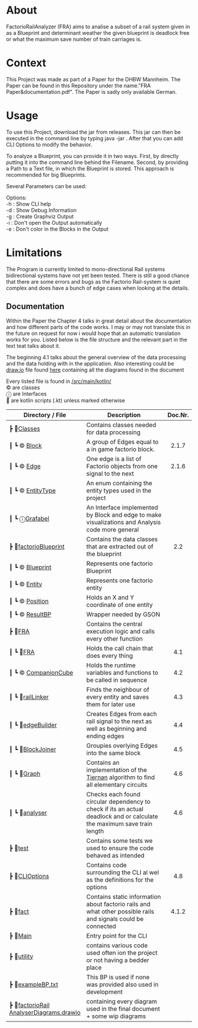 # About 
FactorioRailAnalyzer (FRA) aims to analise a subset of a rail system given in as a Blueprint and determinant weather the given blueprint is deadlock free or what the maximum save number of train carriages is.

# Context
This Project was made as part of a Paper for the DHBW Mannheim. The Paper can be found in this Repository under the name."FRA Paper&documentation.pdf". The Paper is sadly only available German. 
# Usage
To use this Project, download the jar from releases. This jar can then be executed in the command line by typing java -jar <Filename>. After that you can add CLI Options to modify the behavior.

To analyze a Blueprint, you can provide it in two ways. First, by directly putting it into the command line behind the Filename. Second, by providing a Path to a Text file, in which the Blueprint is stored. This approach is recommended for big Blueprints.

Several Parameters can be used:

Options:\
-h : Show CLI help\
-d : Show Debug Information\
-g : Create Graphviz Output\
-i : Don't open the Output automatically\
-e : Don't color in the Blocks in the Output

# Limitations
The Program is currently limited to mono-directional Rail systems bidirectional systems have not yet been tested. 
There is still a good chance that there are some errors and bugs as the Factorio Rail-system is quiet complex and does have a bunch of edge cases when looking at the details.

## Documentation 
Within the Paper the Chapter 4 talks in great detail about the documentation and how different parts of the code works. 
I may or may not translate this in the future on request for now i would hope that an automatic translation works for you.
Listed below is the file structure and the relevant part in the text teat talks about it.

The beginning 4.1 talks about the general overview of the data processing and the data holding with in the application.
Also interesting could be [draw.io](https://app.diagrams.net/) file found [here](src/main/kotlin/factorioRailAnalyiserDiagrams.drawio) containing all the diagrams found in the document

Every listed file is found in [/src/main/kotlin/](/src/main/kotlin/)<br>
© are classes<br>
ⓘ are Interfaces<br>
📜 are kotlin scripts (.kt) unless marked otherwise

| Directory / File                                                                                   | Description                                                                                                                                               | Doc.Nr. |
|----------------------------------------------------------------------------------------------------|-----------------------------------------------------------------------------------------------------------------------------------------------------------|:-------:|
| ┣ 📂[Classes](src/main/kotlin/Clases)                                                              | Contains classes needed for data processing                                                                                                               |         |
| ┃ ┗ © [Block](src/main/kotlin/Clases/Block.kt)                                                     | A group of Edges equal to a in game factorio block.                                                                                                       |  2.1.7  |
| ┃ ┗ © [Edge](src/main/kotlin/Clases/Edge.kt)                                                       | One edge is a list of Factorio objects from one signal to the next                                                                                        |  2.1.6  |
| ┃ ┗ © [EntityType](src/main/kotlin/Clases/EntityType.kt)                                           | An enum containing the entity types used in the project                                                                                                   |         |
| ┃ ┗ ⓘ[Grafabel](src/main/kotlin/Clases/Grafabel.kt)                                                | An Interface implemented by Block and edge to make visualizations and Analysis code more general                                                          |         |
| ┣ 📂[factorioBlueprint](src/main/kotlin/factorioBlueprint)                                         | Contains the data classes that are extracted out of the blueprint                                                                                         |   2.2   |
| ┃ ┗ © [Blueprint](src/main/kotlin/factorioBlueprint/Blueprint.kt)                                  | Represents one factorio Blueprint                                                                                                                         |         |
| ┃ ┗ © [Entity](src/main/kotlin/factorioBlueprint/Entity.kt)                                        | Represents one factorio entity                                                                                                                            |         |
| ┃ ┗ © [Position](src/main/kotlin/factorioBlueprint/Position.kt)                                    | Holds an X and Y coordinate of one entity                                                                                                                 |         |
| ┃ ┗ © [ResultBP](src/main/kotlin/factorioBlueprint/ResultBP.kt)                                    | Wrapper needed by GSON                                                                                                                                    |         |
| ┣ 📂[FRA](src/main/kotlin/FRA)                                                                     | Contains the central execution logic and calls every other function                                                                                       |         |
| ┃ ┗ 📜[FRA](src/main/kotlin/FRA/FRA.kt)                                                            | Holds the call chain that does every thing                                                                                                                |   4.1   |
| ┃ ┗ © [CompanionCube](src/main/kotlin/FRA/CompanionCube.kt)                                        | Holds the runtime variables and functions to be called in sequence                                                                                        |   4.2   |
| ┃ ┗ 📜[railLinker](src/main/kotlin/FRA/railLinker.kt)                                              | Finds the neighbour of every entity and saves them for later use                                                                                          |   4.3   |
| ┃ ┗ 📜[edgeBuilder](src/main/kotlin/FRA/edgeBuilder.kt)                                            | Creates Edges from each rail signal to the next as well as beginning and ending edges                                                                     |   4.4   |
| ┃ ┗ 📜[BlockJoiner](src/main/kotlin/FRA/BlockJoiner.kt)                                            | Groupies overlying Edges into the same block                                                                                                              |   4.5   |
| ┃ ┗ 📜[Graph](src/main/kotlin/FRA/Graph.kt)                                                        | Contains an implementation of the [Tiernan](https://www.cs.tufts.edu/comp/150GA/homeworks/hw1/Johnson%2075.PDF) algorithm to find all elementary circuits |   4.6   |
| ┃ ┗ 📜[analyser](src/main/kotlin/FRA/analyser.kt)                                                  | Checks each found circular dependency to check if its an actual deadlock and or calculate the maximum save train length                                   |   4.6   |
| ┣ 📂[test](src/main/kotlin/test)                                                                   | Contains some tests we used to ensure the code behaved as intended                                                                                        |         |
| ┣ 📜[CLIOptions](src/main/kotlin/CLIOptions.kt)                                                    | Contains code surrounding the CLI al wel as the definitions for the options                                                                               |   4.8   |
| ┣ 📜[fact](src/main/kotlin/fact.kt)                                                                | Contains static information about factorio rails and what other possible rails and signals could be connected                                             |  4.1.2  |
| ┣ 📜[Main](src/main/kotlin/Main.kt)                                                                | Entry point for the CLI                                                                                                                                   |         |
| ┣ 📜[utility](src/main/kotlin/utility.kt)                                                          | contains various code used often ion the project or not having a bedder place                                                                             |         |
| ┣ 📜[exampleBP.txt](src/main/kotlin/exampleBP.txt)                                                 | This BP is used if none was provided also used in development                                                                                             |         |
| ┣ 📜[factorioRail<br/>AnalyserDiagrams.drawio](src/main/kotlin/factorioRailAnalyserDiagrams.drawio) | containing every diagram used in the final document + some wip diagrams                                                                                   |         |



